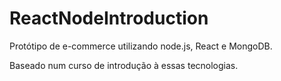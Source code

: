 # ReactNodeIntroduction


Protótipo de e-commerce utilizando node.js, React e MongoDB.

Baseado num curso de introdução à essas tecnologias. 
